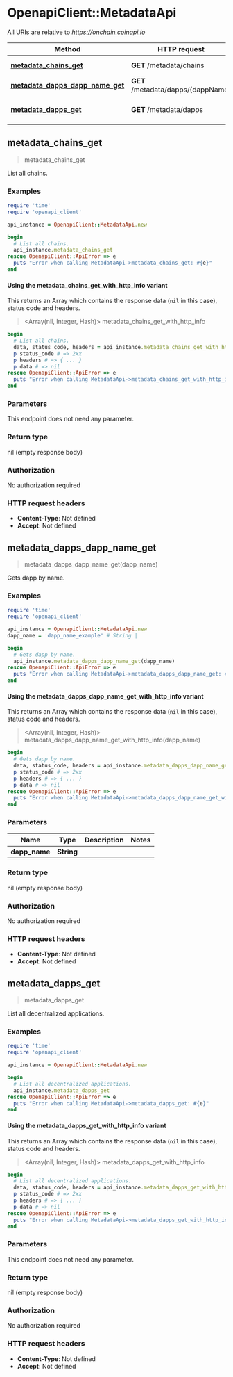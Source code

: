 # OpenapiClient::MetadataApi

All URIs are relative to *https://onchain.coinapi.io*

| Method | HTTP request | Description |
| ------ | ------------ | ----------- |
| [**metadata_chains_get**](MetadataApi.md#metadata_chains_get) | **GET** /metadata/chains | List all chains. |
| [**metadata_dapps_dapp_name_get**](MetadataApi.md#metadata_dapps_dapp_name_get) | **GET** /metadata/dapps/{dappName} | Gets dapp by name. |
| [**metadata_dapps_get**](MetadataApi.md#metadata_dapps_get) | **GET** /metadata/dapps | List all decentralized applications. |


## metadata_chains_get

> metadata_chains_get

List all chains.

### Examples

```ruby
require 'time'
require 'openapi_client'

api_instance = OpenapiClient::MetadataApi.new

begin
  # List all chains.
  api_instance.metadata_chains_get
rescue OpenapiClient::ApiError => e
  puts "Error when calling MetadataApi->metadata_chains_get: #{e}"
end
```

#### Using the metadata_chains_get_with_http_info variant

This returns an Array which contains the response data (`nil` in this case), status code and headers.

> <Array(nil, Integer, Hash)> metadata_chains_get_with_http_info

```ruby
begin
  # List all chains.
  data, status_code, headers = api_instance.metadata_chains_get_with_http_info
  p status_code # => 2xx
  p headers # => { ... }
  p data # => nil
rescue OpenapiClient::ApiError => e
  puts "Error when calling MetadataApi->metadata_chains_get_with_http_info: #{e}"
end
```

### Parameters

This endpoint does not need any parameter.

### Return type

nil (empty response body)

### Authorization

No authorization required

### HTTP request headers

- **Content-Type**: Not defined
- **Accept**: Not defined


## metadata_dapps_dapp_name_get

> metadata_dapps_dapp_name_get(dapp_name)

Gets dapp by name.

### Examples

```ruby
require 'time'
require 'openapi_client'

api_instance = OpenapiClient::MetadataApi.new
dapp_name = 'dapp_name_example' # String | 

begin
  # Gets dapp by name.
  api_instance.metadata_dapps_dapp_name_get(dapp_name)
rescue OpenapiClient::ApiError => e
  puts "Error when calling MetadataApi->metadata_dapps_dapp_name_get: #{e}"
end
```

#### Using the metadata_dapps_dapp_name_get_with_http_info variant

This returns an Array which contains the response data (`nil` in this case), status code and headers.

> <Array(nil, Integer, Hash)> metadata_dapps_dapp_name_get_with_http_info(dapp_name)

```ruby
begin
  # Gets dapp by name.
  data, status_code, headers = api_instance.metadata_dapps_dapp_name_get_with_http_info(dapp_name)
  p status_code # => 2xx
  p headers # => { ... }
  p data # => nil
rescue OpenapiClient::ApiError => e
  puts "Error when calling MetadataApi->metadata_dapps_dapp_name_get_with_http_info: #{e}"
end
```

### Parameters

| Name | Type | Description | Notes |
| ---- | ---- | ----------- | ----- |
| **dapp_name** | **String** |  |  |

### Return type

nil (empty response body)

### Authorization

No authorization required

### HTTP request headers

- **Content-Type**: Not defined
- **Accept**: Not defined


## metadata_dapps_get

> metadata_dapps_get

List all decentralized applications.

### Examples

```ruby
require 'time'
require 'openapi_client'

api_instance = OpenapiClient::MetadataApi.new

begin
  # List all decentralized applications.
  api_instance.metadata_dapps_get
rescue OpenapiClient::ApiError => e
  puts "Error when calling MetadataApi->metadata_dapps_get: #{e}"
end
```

#### Using the metadata_dapps_get_with_http_info variant

This returns an Array which contains the response data (`nil` in this case), status code and headers.

> <Array(nil, Integer, Hash)> metadata_dapps_get_with_http_info

```ruby
begin
  # List all decentralized applications.
  data, status_code, headers = api_instance.metadata_dapps_get_with_http_info
  p status_code # => 2xx
  p headers # => { ... }
  p data # => nil
rescue OpenapiClient::ApiError => e
  puts "Error when calling MetadataApi->metadata_dapps_get_with_http_info: #{e}"
end
```

### Parameters

This endpoint does not need any parameter.

### Return type

nil (empty response body)

### Authorization

No authorization required

### HTTP request headers

- **Content-Type**: Not defined
- **Accept**: Not defined

